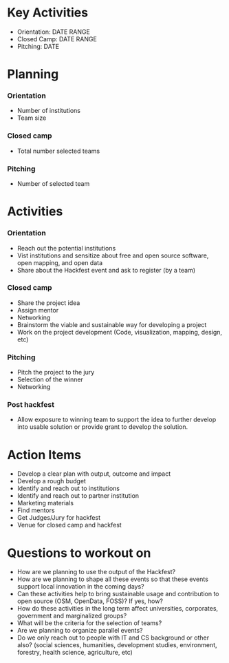 # Key Activities
- Orientation: DATE RANGE
- Closed Camp: DATE RANGE
- Pitching: DATE
# Planning
### Orientation
- Number of institutions
- Team size
### Closed camp
- Total number selected teams
### Pitching
- Number of selected team
# Activities
### Orientation
- Reach out the potential institutions
- Vist institutions and sensitize about free and open source software, open mapping, and open data
- Share about the Hackfest event and ask to register (by a team)
### Closed camp
- Share the project idea
- Assign mentor
- Networking
- Brainstorm the viable and sustainable way for developing a project
- Work on the project development (Code, visualization, mapping, design, etc)
### Pitching
- Pitch the project to the jury
- Selection of the winner
- Networking
### Post hackfest
- Allow exposure to winning team to support the idea to further develop into usable solution or provide grant to develop the solution.
# Action Items
- Develop a clear plan with output, outcome and impact
- Develop a rough budget 
- Identify and reach out to institutions
- Identify and reach out to partner institution
- Marketing materials
- Find mentors
- Get Judges/Jury for hackfest
- Venue for closed camp and hackfest
# Questions to workout on
- How are we planning to use the output of the Hackfest?
- How are we planning to shape all these events so that these events support local innovation in the coming days?
- Can these activities help to bring sustainable usage and contribution to open source (OSM, OpenData, FOSS)? If yes, how?
- How do these activities in the long term affect universities, corporates, government and marginalized groups?
- What will be the criteria for the selection of teams?
- Are we planning to organize parallel events?
- Do we only reach out to people with IT and CS background or other also? (social sciences, humanities, development studies, environment, forestry, health science, agriculture, etc)

